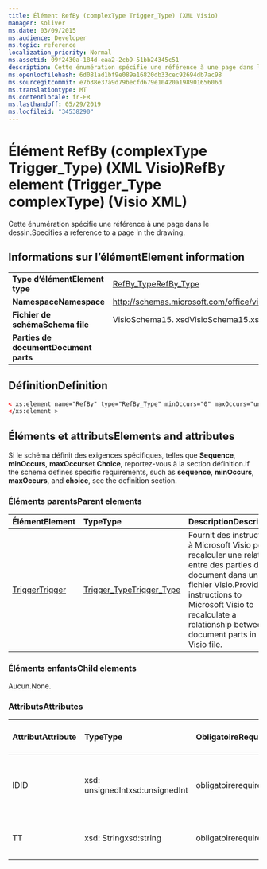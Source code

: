 ```yaml
---
title: Élément RefBy (complexType Trigger_Type) (XML Visio)
manager: soliver
ms.date: 03/09/2015
ms.audience: Developer
ms.topic: reference
localization_priority: Normal
ms.assetid: 09f2430a-184d-eaa2-2cb9-51bb24345c51
description: Cette énumération spécifie une référence à une page dans le dessin.
ms.openlocfilehash: 6d081ad1bf9e089a16820db33cec92694db7ac98
ms.sourcegitcommit: e7b38e37a9d79becfd679e10420a19890165606d
ms.translationtype: MT
ms.contentlocale: fr-FR
ms.lasthandoff: 05/29/2019
ms.locfileid: "34538290"
---
```

# <a name="refby-element-triggertype-complextype-visio-xml"></a><span data-ttu-id="b824d-103">Élément RefBy (complexType Trigger_Type) (XML Visio)</span><span class="sxs-lookup"><span data-stu-id="b824d-103">RefBy element (Trigger_Type complexType) (Visio XML)</span></span>

<span data-ttu-id="b824d-104">Cette énumération spécifie une référence à une page dans le dessin.</span><span class="sxs-lookup"><span data-stu-id="b824d-104">Specifies a reference to a page in the drawing.</span></span>
  
## <a name="element-information"></a><span data-ttu-id="b824d-105">Informations sur l’élément</span><span class="sxs-lookup"><span data-stu-id="b824d-105">Element information</span></span>

|||
|:-----|:-----|
|<span data-ttu-id="b824d-106">**Type d’élément**</span><span class="sxs-lookup"><span data-stu-id="b824d-106">**Element type**</span></span> <br/> |[<span data-ttu-id="b824d-107">RefBy_Type</span><span class="sxs-lookup"><span data-stu-id="b824d-107">RefBy_Type</span></span>](refby_type-complextypevisio-xml.md) <br/> |
|<span data-ttu-id="b824d-108">**Namespace**</span><span class="sxs-lookup"><span data-stu-id="b824d-108">**Namespace**</span></span> <br/> |http://schemas.microsoft.com/office/visio/2012/main  <br/> |
|<span data-ttu-id="b824d-109">**Fichier de schéma**</span><span class="sxs-lookup"><span data-stu-id="b824d-109">**Schema file**</span></span> <br/> |<span data-ttu-id="b824d-110">VisioSchema15. xsd</span><span class="sxs-lookup"><span data-stu-id="b824d-110">VisioSchema15.xsd</span></span>  <br/> |
|<span data-ttu-id="b824d-111">**Parties de document**</span><span class="sxs-lookup"><span data-stu-id="b824d-111">**Document parts**</span></span> <br/> ||
   
## <a name="definition"></a><span data-ttu-id="b824d-112">Définition</span><span class="sxs-lookup"><span data-stu-id="b824d-112">Definition</span></span>

```XML
< xs:element name="RefBy" type="RefBy_Type" minOccurs="0" maxOccurs="unbounded" >
</xs:element >
```

## <a name="elements-and-attributes"></a><span data-ttu-id="b824d-113">Éléments et attributs</span><span class="sxs-lookup"><span data-stu-id="b824d-113">Elements and attributes</span></span>

<span data-ttu-id="b824d-114">Si le schéma définit des exigences spécifiques, telles que **Sequence**, **minOccurs**, **maxOccurs**et **Choice**, reportez-vous à la section définition.</span><span class="sxs-lookup"><span data-stu-id="b824d-114">If the schema defines specific requirements, such as **sequence**, **minOccurs**, **maxOccurs**, and **choice**, see the definition section.</span></span> 
  
### <a name="parent-elements"></a><span data-ttu-id="b824d-115">Éléments parents</span><span class="sxs-lookup"><span data-stu-id="b824d-115">Parent elements</span></span>

|<span data-ttu-id="b824d-116">**Élément**</span><span class="sxs-lookup"><span data-stu-id="b824d-116">**Element**</span></span>|<span data-ttu-id="b824d-117">**Type**</span><span class="sxs-lookup"><span data-stu-id="b824d-117">**Type**</span></span>|<span data-ttu-id="b824d-118">**Description**</span><span class="sxs-lookup"><span data-stu-id="b824d-118">**Description**</span></span>|
|:-----|:-----|:-----|
|[<span data-ttu-id="b824d-119">Trigger</span><span class="sxs-lookup"><span data-stu-id="b824d-119">Trigger</span></span>](trigger-elementvisio-xml.md) <br/> |[<span data-ttu-id="b824d-120">Trigger_Type</span><span class="sxs-lookup"><span data-stu-id="b824d-120">Trigger_Type</span></span>](trigger_type-complextypevisio-xml.md) <br/> |<span data-ttu-id="b824d-121">Fournit des instructions à Microsoft Visio pour recalculer une relation entre des parties de document dans un fichier Visio.</span><span class="sxs-lookup"><span data-stu-id="b824d-121">Provides instructions to Microsoft Visio to recalculate a relationship between document parts in a Visio file.</span></span>  <br/> |

   
### <a name="child-elements"></a><span data-ttu-id="b824d-122">Éléments enfants</span><span class="sxs-lookup"><span data-stu-id="b824d-122">Child elements</span></span>

<span data-ttu-id="b824d-123">Aucun.</span><span class="sxs-lookup"><span data-stu-id="b824d-123">None.</span></span>
  
### <a name="attributes"></a><span data-ttu-id="b824d-124">Attributs</span><span class="sxs-lookup"><span data-stu-id="b824d-124">Attributes</span></span>

|<span data-ttu-id="b824d-125">**Attribut**</span><span class="sxs-lookup"><span data-stu-id="b824d-125">**Attribute**</span></span>|<span data-ttu-id="b824d-126">**Type**</span><span class="sxs-lookup"><span data-stu-id="b824d-126">**Type**</span></span>|<span data-ttu-id="b824d-127">**Obligatoire**</span><span class="sxs-lookup"><span data-stu-id="b824d-127">**Required**</span></span>|<span data-ttu-id="b824d-128">**Description**</span><span class="sxs-lookup"><span data-stu-id="b824d-128">**Description**</span></span>|<span data-ttu-id="b824d-129">**Valeurs possibles**</span><span class="sxs-lookup"><span data-stu-id="b824d-129">**Possible values**</span></span>|
|:-----|:-----|:-----|:-----|:-----|
|<span data-ttu-id="b824d-130">ID</span><span class="sxs-lookup"><span data-stu-id="b824d-130">ID</span></span>  <br/> |<span data-ttu-id="b824d-131">xsd: unsignedInt</span><span class="sxs-lookup"><span data-stu-id="b824d-131">xsd:unsignedInt</span></span>  <br/> |<span data-ttu-id="b824d-132">obligatoire</span><span class="sxs-lookup"><span data-stu-id="b824d-132">required</span></span>  <br/> |<span data-ttu-id="b824d-133">Spécifie l’attribut ID d’une page dans le dessin.</span><span class="sxs-lookup"><span data-stu-id="b824d-133">Specifies the ID attribute of a page in the drawing.</span></span>  <br/> |<span data-ttu-id="b824d-134">Valeurs du type xsd: unsignedInt.</span><span class="sxs-lookup"><span data-stu-id="b824d-134">Values of the xsd:unsignedInt type.</span></span>  <br/> |
|<span data-ttu-id="b824d-135">T</span><span class="sxs-lookup"><span data-stu-id="b824d-135">T</span></span>  <br/> |<span data-ttu-id="b824d-136">xsd: String</span><span class="sxs-lookup"><span data-stu-id="b824d-136">xsd:string</span></span>  <br/> |<span data-ttu-id="b824d-137">obligatoire</span><span class="sxs-lookup"><span data-stu-id="b824d-137">required</span></span>  <br/> |<span data-ttu-id="b824d-138">Spécifie le type de référence.</span><span class="sxs-lookup"><span data-stu-id="b824d-138">Specifies the reference type.</span></span>  <br/> |<span data-ttu-id="b824d-139">Valeurs du type xsd: String.</span><span class="sxs-lookup"><span data-stu-id="b824d-139">Values of the xsd:string type.</span></span>  <br/> |
   

